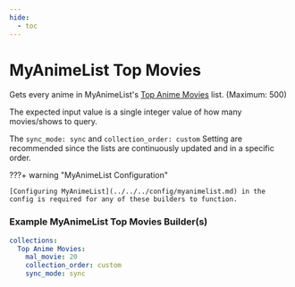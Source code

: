 ```yaml
---
hide:
  - toc
---
```

# MyAnimeList Top Movies

Gets every anime in MyAnimeList's [Top Anime Movies](https://myanimelist.net/topanime.php?type=movie) list. (Maximum: 500)

The expected input value is a single integer value of how many movies/shows to query.

The `sync_mode: sync` and `collection_order: custom` Setting are recommended since the lists are continuously updated and in a specific order. 

???+ warning "MyAnimeList Configuration"

    [Configuring MyAnimeList](../../../config/myanimelist.md) in the config is required for any of these builders to function.

### Example MyAnimeList Top Movies Builder(s)

```yaml
collections:
  Top Anime Movies:
    mal_movie: 20
    collection_order: custom
    sync_mode: sync
```
